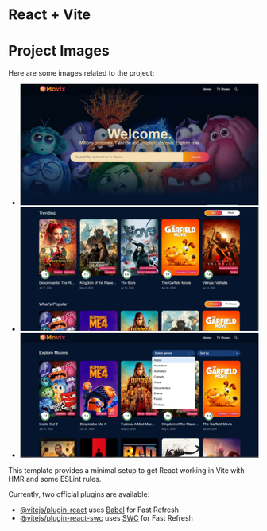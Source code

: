 # React + Vite

# Project Images

Here are some images related to the project:

- ![Image 1](https://github.com/rohit-dongare/chat-app/blob/main/IMG_20240714_152104.jpg)
- ![Image 2](https://github.com/rohit-dongare/chat-app/blob/main/IMG_20240714_152140.jpg)
- ![Image 3](https://github.com/rohit-dongare/chat-app/blob/main/IMG_20240714_152205.jpg)


This template provides a minimal setup to get React working in Vite with HMR and some ESLint rules.

Currently, two official plugins are available:

- [@vitejs/plugin-react](https://github.com/vitejs/vite-plugin-react/blob/main/packages/plugin-react/README.md) uses [Babel](https://babeljs.io/) for Fast Refresh
- [@vitejs/plugin-react-swc](https://github.com/vitejs/vite-plugin-react-swc) uses [SWC](https://swc.rs/) for Fast Refresh
